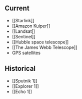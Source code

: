 ## Current
- [[Starlink]]
- [[Amazon Kuiper]]
- [[Landsat]]
- [[Sentinel]]
- [[Hubble space telescope]]
- [[The James Webb Telescope]]
- GPS satellites

## Historical
- [[Sputnik 1]]
- [[Explorer 1]]
- [[Echo 1]]
